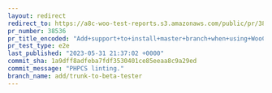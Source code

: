 ```yaml
---
layout: redirect
redirect_to: https://a8c-woo-test-reports.s3.amazonaws.com/public/pr/38536/e2e/index.html
pr_number: 38536
pr_title_encoded: "Add+support+to+install+master+branch+when+using+WooCommerce+Beta+Tester"
pr_test_type: e2e
last_published: "2023-05-31 21:37:02 +0000"
commit_sha: 1a9dff8adfeba7fdf3530401ce85eeaa8c9a29ed
commit_message: "PHPCS linting."
branch_name: add/trunk-to-beta-tester
---
```

